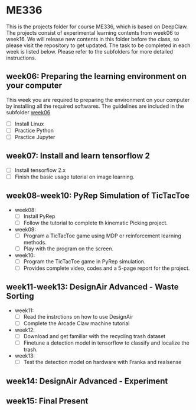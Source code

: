 # ME336

This is the projects folder for course ME336, which is based on DeepClaw. The projects consist of experimental learning contents from week06 to week16. We will release new contents in this folder before the class, so please visit the repository to get updated. The task to be completed in each week is listed below. Please refer to the subfolders for more detailed instructions.

## week06: Preparing the learning environment on your computer

This week you are required to preparing the environment on your computer by installing all the required softwares. The guidelines are included in the subfolder [week06](./week06)
  - [ ] Install Linux
  - [ ] Practice Python
  - [ ] Practice Jupyter

## week07: Install and learn tensorflow 2
  - [ ] Install tensorflow 2.x
  - [ ] Finish the basic usage tutorial on image learning.

## week08-week10: PyRep Simulation of TicTacToe
 - week08:
     - [ ] Install PyRep
     - [ ] Follow the tutorial to complete th kinematic Picking project.

 - week09:
     - [ ] Program a TicTacToe game using MDP or reinforcement learning methods.
     - [ ] Play with the program on the screen.

 - week10:
     - [ ] Program the TicTacToe game in PyRep simulation.
     - [ ] Provides complete video, codes and a 5-page report for the project.

## week11-week13: DesignAir Advanced - Waste Sorting
 - week11:
     - [ ] Read the instrctions on how to use DesignAir
     - [ ] Complete the Arcade Claw machine tutorial
 - week12:
     - [ ] Download and get familiar with the recycling trash dataset
     - [ ] Finetune a detection model in tensorflow to classify and localize the trash.
 - week13:
     - [ ] Test the detection model on hardware with Franka and realsense

## week14: DesignAir Advanced - Experiment

## week15: Final Present
